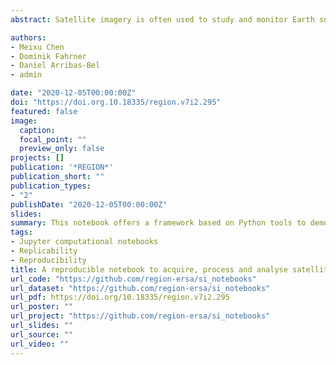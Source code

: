 ```yaml
---
abstract: Satellite imagery is often used to study and monitor Earth surface changes. The open availability and extensive temporal coverage of Landsat imagery has enabled changes in temperature, wind, vegetation and ice melting speed for a period of up to 46 years. Yet, the use of satellite imagery to study cities has remained underutilised, partly due to the lack of a methodological approach to capture features and changes in the urban environment. This notebook offers a framework based on Python tools to demonstrate how to batch-download high-resolution satellite imagery; and enable the extraction, analysis and visualisation of features of the built environment to capture long-term urban changes.

authors:
- Meixu Chen
- Dominik Fahrner
- Daniel Arribas-Bel
- admin

date: "2020-12-05T00:00:00Z"
doi: "https://doi.org.10.18335/region.v7i2.295"
featured: false
image:
  caption: 
  focal_point: ""
  preview_only: false
projects: []
publication: '*REGION*'
publication_short: ""
publication_types:
- "2"
publishDate: "2020-12-05T00:00:00Z"
slides: 
summary: This notebook offers a framework based on Python tools to demonstrate how to batch-download high-resolution satellite imagery; and enable the extraction, analysis and visualisation of features of the built environment to capture long-term urban changes.
tags:
- Jupyter computational notebooks
- Replicability
- Reproducibility
title: A reproducible notebook to acquire, process and analyse satellite imagery. Exploring long-term urban changes
url_code: "https://github.com/region-ersa/si_notebooks"
url_dataset: "https://github.com/region-ersa/si_notebooks"
url_pdf: https://doi.org/10.18335/region.v7i2.295
url_poster: ""
url_project: "https://github.com/region-ersa/si_notebooks"
url_slides: ""
url_source: ""
url_video: ""
---
```

